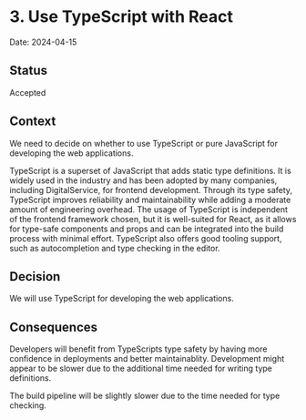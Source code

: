 # 3. Use TypeScript with React

Date: 2024-04-15

## Status

Accepted

## Context

We need to decide on whether to use TypeScript or pure JavaScript for developing the web applications.

TypeScript is a superset of JavaScript that adds static type definitions.
It is widely used in the industry and has been adopted by many companies, including DigitalService, for frontend development.
Through its type safety, TypeScript improves reliability and maintainability while adding a moderate amount of engineering overhead.
The usage of TypeScript is independent of the frontend framework chosen, but it is well-suited for React, as it allows for type-safe components and props and can be integrated into the build process with minimal effort.
TypeScript also offers good tooling support, such as autocompletion and type checking in the editor.

## Decision

We will use TypeScript for developing the web applications.

## Consequences

Developers will benefit from TypeScripts type safety by having more confidence in deployments and better maintainablity.
Development might appear to be slower due to the additional time needed for writing type definitions.

The build pipeline will be slightly slower due to the time needed for type checking.
